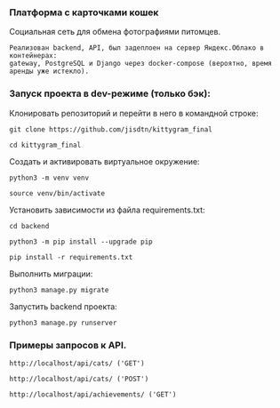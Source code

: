 ### Платформа c карточками кошек 

Социальная сеть для обмена фотографиями питомцев.

```commandline
Реализован backend, API, был задеплоен на сервер Яндекс.Облако в контейнерах: 
gateway, PostgreSQL и Django через docker-compose (вероятно, время аренды уже истекло).
```
### Запуск проекта в dev-режиме (только бэк):

Клонировать репозиторий и перейти в него в командной строке:

```
git clone https://github.com/jisdtn/kittygram_final
```

```
cd kittygram_final
```

Cоздать и активировать виртуальное окружение:

```
python3 -m venv venv
```

```
source venv/bin/activate
```

Установить зависимости из файла requirements.txt:

```
cd backend
```

```
python3 -m pip install --upgrade pip
```

```
pip install -r requirements.txt
```

Выполнить миграции:

```
python3 manage.py migrate
```

Запустить backend проекта:

```
python3 manage.py runserver
```
### Примеры запросов к API.

```commandline
http://localhost/api/cats/ ('GET')
```
```commandline
http://localhost/api/cats/ ('POST')
```
```commandline
http://localhost/api/achievements/ ('GET')
```
